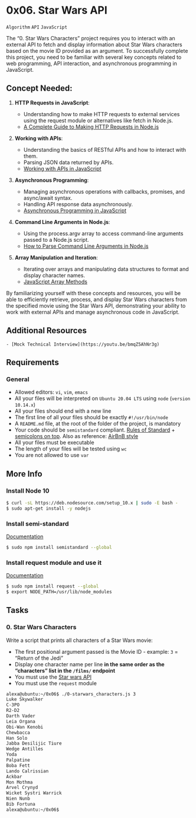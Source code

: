 # 0x06. Star Wars API
`Algorithm` `API` `JavaScript`

The “0. Star Wars Characters” project requires you to interact with an external API to fetch and display information about Star Wars characters based on the movie ID provided as an argument. To successfully complete this project, you need to be familiar with several key concepts related to web programming, API interaction, and asynchronous programming in JavaScript.

## Concept Needed:
1. **HTTP Requests in JavaScript**:
    - Understanding how to make HTTP requests to external services using the request module or alternatives like fetch in Node.js.
    - [A Complete Guide to Making HTTP Requests in Node.js](https://www.memberstack.com/blog/node-http-request)

2. **Working with APIs**:
    - Understanding the basics of RESTful APIs and how to interact with them.
    - Parsing JSON data returned by APIs.
    - [Working with APIs in JavaScript](https://developer.mozilla.org/en-US/docs/Learn/JavaScript/Client-side_web_APIs/Introduction)

3. **Asynchronous Programming**:
    - Managing asynchronous operations with callbacks, promises, and async/await syntax.
    - Handling API response data asynchronously.
    - [Asynchronous Programming in JavaScript](https://developer.mozilla.org/en-US/docs/Learn/JavaScript/Asynchronous)

4. **Command Line Arguments in Node.js**:
    - Using the process.argv array to access command-line arguments passed to a Node.js script.
    - [How to Parse Command Line Arguments in Node.js](https://tecadmin.net/how-to-parse-command-line-arguments-in-nodejs/)

5. **Array Manipulation and Iteration**:
    - Iterating over arrays and manipulating data structures to format and display character names.
    - [JavaScript Array Methods](https://developer.mozilla.org/en-US/docs/Web/JavaScript/Reference/Global_Objects/Array)

By familiarizing yourself with these concepts and resources, you will be able to efficiently retrieve, process, and display Star Wars characters from the specified movie using the Star Wars API, demonstrating your ability to work with external APIs and manage asynchronous code in JavaScript.

## Additional Resources
    - [Mock Technical Interview](https://youtu.be/bmqZ5AhNr3g)

## Requirements
### General

- Allowed editors: `vi`, `vim`, `emacs`
- All your files will be interpreted on `Ubuntu 20.04 LTS` using `node` (`version 10.14.x`)
- All your files should end with a new line
- The first line of all your files should be exactly `#!/usr/bin/node`
- A `README.md` file, at the root of the folder of the project, is mandatory
- Your code should be `semistandard` compliant. [Rules of Standard](https://standardjs.com/rules.html) + [semicolons on top](https://github.com/standard/semistandard). Also as reference: [AirBnB style](https://github.com/airbnb/javascript)
- All your files must be executable
- The length of your files will be tested using `wc`
- You are not allowed to use `var`

## More Info
### Install Node 10

```Bash
$ curl -sL https://deb.nodesource.com/setup_10.x | sudo -E bash -
$ sudo apt-get install -y nodejs
```

### Install semi-standard
[Documentation](https://github.com/standard/semistandard)
```Bash
$ sudo npm install semistandard --global
```

### Install request module and use it
[Documentation](https://github.com/request/request)
```Bash
$ sudo npm install request --global
$ export NODE_PATH=/usr/lib/node_modules
```

## Tasks
### 0. Star Wars Characters

Write a script that prints all characters of a Star Wars movie:

- The first positional argument passed is the Movie ID - example: `3` = “Return of the Jedi”
- Display one character name per line **in the same order as the “characters” list in the `/films/` endpoint**
- You must use the [Star wars API](https://swapi-api.alx-tools.com/)
- You must use the `request` module

```Bash
alexa@ubuntu:~/0x06$ ./0-starwars_characters.js 3
Luke Skywalker
C-3PO
R2-D2
Darth Vader
Leia Organa
Obi-Wan Kenobi
Chewbacca
Han Solo
Jabba Desilijic Tiure
Wedge Antilles
Yoda
Palpatine
Boba Fett
Lando Calrissian
Ackbar
Mon Mothma
Arvel Crynyd
Wicket Systri Warrick
Nien Nunb
Bib Fortuna
alexa@ubuntu:~/0x06$ 
```
